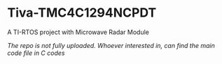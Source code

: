 # Tiva-TMC4C1294NCPDT
A TI-RTOS project with Microwave Radar Module

 _The repo is not fully uploaded. Whoever interested in, can find the main code file in C codes_ 
